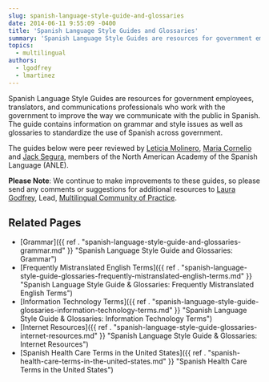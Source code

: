 ```yaml
---
slug: spanish-language-style-guide-and-glossaries
date: 2014-06-11 9:55:09 -0400
title: 'Spanish Language Style Guides and Glossaries'
summary: 'Spanish Language Style Guides are resources for government employees, translators, and communications professionals who work with the government that contains information on grammar and style issues, and glossaries to standardize the use of Spanish across government.'
topics:
  - multilingual
authors:
  - lgodfrey
  - lmartinez
---
```


Spanish Language Style Guides are resources for government employees, translators, and communications professionals who work with the government to improve the way we communicate with the public in Spanish. The guide contains information on grammar and style issues as well as glossaries to standardize the use of Spanish across government.

The guides below were peer reviewed by [Leticia Molinero](http://www.anle.us/344/Leticia-Molinero.html), [Maria Cornelio](http://www.anle.us/490/Maria-Cornelio.html) and [Jack Segura](http://www.anle.us/333/Joaquin-Segura.html?sfl=es), members of the North American Academy of the Spanish Language (ANLE).

  [6ea313c3]: https://s3.amazonaws.com/digitalgov/_legacy-img/2014/05/2014-ANLE-Agreement.pdf "The 2014 GSA/ANLE Agreement"

**Please Note**: We continue to make improvements to these guides, so please send any comments or suggestions for additional resources to [Laura Godfrey](mailto:laura.godfrey@gsa.gov), Lead, [Multilingual Community of Practice](https://digital.gov/communities/multilingual/).

## Related Pages

  * [Grammar]({{ ref . "spanish-language-style-guide-and-glossaries-grammar.md" }} "Spanish Language Style Guide and Glossaries: Grammar")
  * [Frequently Mistranslated English Terms]({{ ref . "spanish-language-style-guide-glossaries-frequently-mistranslated-english-terms.md" }} "Spanish Language Style Guide & Glossaries: Frequently Mistranslated English Terms")
  * [Information Technology Terms]({{ ref . "spanish-language-style-guide-glossaries-information-technology-terms.md" }} "Spanish Language Style Guide & Glossaries: Information Technology Terms")
  * [Internet Resources]({{ ref . "spanish-language-style-guide-glossaries-internet-resources.md" }} "Spanish Language Style Guide & Glossaries: Internet Resources")
  * [Spanish Health Care Terms in the United States]({{ ref . "spanish-health-care-terms-in-the-united-states.md" }} "Spanish Health Care Terms in the United States")
